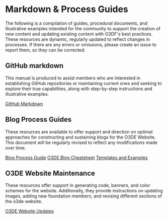 # Markdown & Process Guides

The following is a compilation of guides, procedural documents, and illustrative examples intended for the community to support the creation of new content and updating existing content with O3DF's best practices. These resources are dynamic, regularly updated to reflect changes in processes. If there are any errors or omissions, please create an issue to report them, so they can be corrected.

## GitHub markdown

This manual is produced to assist members who are interested in establishing GitHub repositories or maintaining current ones and seeking to explore their true capabilities, along with step-by-step instructions and illustrative examples.

[GitHub Markdown](/markdown/github-markdown/README.md)

## Blog Process Guides

These resources are available to offer support and direction on optimal approaches for constructing and sustaining blogs for the O3DE Website. This document will be regularly revised to reflect any modifications made over time.

[Blog Process Guide](/markdown/o3de-website/README.md)
[O3DE Blog Cheatsheet](/markdown/o3de-website/website-markdown/README.md)
[Templates and Examples](/markdown/o3de-website/website-markdown/files)

## O3DE Website Maintenance

These resources offer support in generating code, banners, and color schemes for the website. Additionally, they provide instructions on updating images, adding new foundation members, and revising different sections of the o3de website.

[O3DE Website Updates](/markdown/o3de-website/website-updates/README.md)